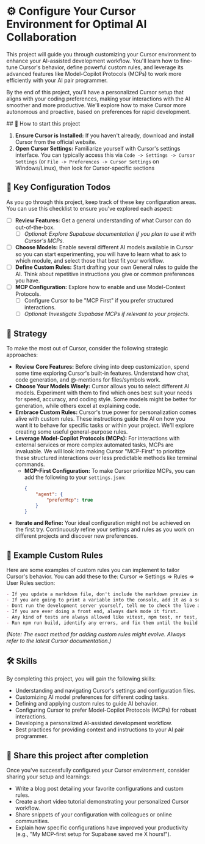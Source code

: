 # ⚙️ Configure Your Cursor Environment for Optimal AI Collaboration

This project will guide you through customizing your Cursor environment to enhance your AI-assisted development workflow. You'll learn how to fine-tune Cursor's behavior, define powerful custom rules, and leverage its advanced features like Model-Copilot Protocols (MCPs) to work more efficiently with your AI pair programmer.

By the end of this project, you'll have a personalized Cursor setup that aligns with your coding preferences, making your interactions with the AI smoother and more productive. We'll explore how to make Cursor more autonomous and proactive, based on preferences for rapid development.

<how-to-start>
## 🌱 How to start this project

1.  **Ensure Cursor is Installed:** If you haven't already, download and install Cursor from the official website.
2.  **Open Cursor Settings:** Familiarize yourself with Cursor's settings interface. You can typically access this via `Code -> Settings -> Cursor Settings` (or `File -> Preferences -> Cursor Settings` on Windows/Linux), then look for Cursor-specific sections
</how-to-start>

## 📝 Key Configuration Todos

As you go through this project, keep track of these key configuration areas. You can use this checklist to ensure you've explored each aspect:

- [ ] **Review Features:** Get a general understanding of what Cursor can do out-of-the-box. 
    - [ ] *Optional: Explore Supabase documentation if you plan to use it with Cursor's MCPs.*
- [ ] **Choose Models:** Enable several different AI models available in Cursor so you can start experimenting, you will have to learn what to ask to which module, and select those that best fit your workflow.
- [ ] **Define Custom Rules:** Start drafting your own General rules to guide the AI. Think about repetitive instructions you give or common preferences you have.
- [ ] **MCP Configuration:** Explore how to enable and use Model-Context Protocols.
    - [ ] Configure Cursor to be "MCP First" if you prefer structured interactions.
    - [ ] *Optional: Investigate Supabase MCPs if relevant to your projects.*

## 🎯 Strategy

To make the most out of Cursor, consider the following strategic approaches:

*   **Review Core Features:** Before diving into deep customization, spend some time exploring Cursor's built-in features. Understand how chat, code generation, and @-mentions for files/symbols work.
*   **Choose Your Models Wisely:** Cursor allows you to select different AI models. Experiment with them to find which ones best suit your needs for speed, accuracy, and coding style. Some models might be better for generation, while others excel at explaining code.
*   **Embrace Custom Rules:** Cursor's true power for personalization comes alive with custom rules. These instructions guide the AI on how you want it to behave for specific tasks or within your project. We'll explore creating some useful general-purpose rules.
*   **Leverage Model-Copilot Protocols (MCPs):** For interactions with external services or more complex automated tasks, MCPs are invaluable. We will look into making Cursor "MCP-First" to prioritize these structured interactions over less predictable methods like terminal commands.
    *   **MCP-First Configuration:** To make Cursor prioritize MCPs, you can add the following to your `settings.json`:
        ```json
        {
            "agent": {
                "preferMcp": true
            }
        }
        ```
*   **Iterate and Refine:** Your ideal configuration might not be achieved on the first try. Continuously refine your settings and rules as you work on different projects and discover new preferences.

## 📜 Example Custom Rules

Here are some examples of custom rules you can implement to tailor Cursor's behavior. You can add these to the: Cursor => Settings => Rules => User Rules section:

```markdown
- If you update a markdown file, don't include the markdown preview in the composer, show me the changes in the markdown file only.
- If you are going to print a variable into the console, add it as a second parameter like print("variable_name", variable_name)
- Dont run the development server yourself, tell me to check the live app and suggest the command as a reminder.
- If you are ever doing a front end, always dark mode it first.
- Any kind of tests are always allowed like vitest, npm test, nr test, etc. Also basic build commands like build, tsc, etc. Creating files and making directories (like touch, mkdir, etc) is always ok too.
- Run npm run build, identify any errors, and fix them until the build passes.
```

*(Note: The exact method for adding custom rules might evolve. Always refer to the latest Cursor documentation.)*


## 🛠️ Skills

By completing this project, you will gain the following skills:

- Understanding and navigating Cursor's settings and configuration files.
- Customizing AI model preferences for different coding tasks.
- Defining and applying custom rules to guide AI behavior.
- Configuring Cursor to prefer Model-Copilot Protocols (MCPs) for robust interactions.
- Developing a personalized AI-assisted development workflow.
- Best practices for providing context and instructions to your AI pair programmer.

## 🚀 Share this project after completion

Once you've successfully configured your Cursor environment, consider sharing your setup and learnings:

*   Write a blog post detailing your favorite configurations and custom rules.
*   Create a short video tutorial demonstrating your personalized Cursor workflow.
*   Share snippets of your configuration with colleagues or online communities.
*   Explain how specific configurations have improved your productivity (e.g., "My MCP-first setup for Supabase saved me X hours!"). 
